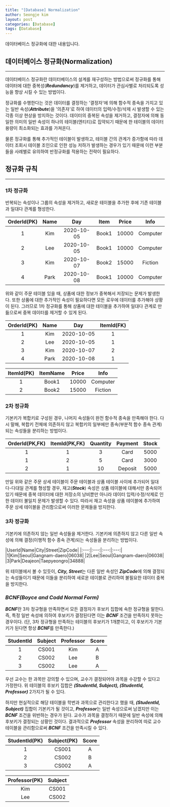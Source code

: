 ```yaml
---
title: "[Database] Normalization"
author: Seongje kim
layout: post
categories: [Database]
tags: [Database]
---
```

<style>
    blockquote {
        font-size:12pt;
		padding-bottom:0.1px;
        margin-bottom:40px;
    }

	img {
		margin-left:15px;
		margin-right:30px;
		max-width:100%;
		heght:auto;
	}
</style>

데이터베이스 정규화에 대한 내용입니다.

## 데이터베이스 정규화(Normalization)
---

데이터베이스 정규화란 데이터베이스의 설계를 재구성하는 방법으로써 정규화를 통해 데이터에 대한 중복성(***Redundancy***)를 제거하고, 데이터가 관심사별로 처리되도록 성능을 향상 시킬 수 있는 방법이다.

정규화를 수행한다는 것은 데이터를 결정하는 '결정자'에 의해 함수적 종속을 가지고 있는 일반 속성(***Attribute***)을 '의존자'로 하여 데이터의 입력/수정/삭제 시 발생할 수 있는 각종 이상 현상을 방지하는 것이다.
데이터의 중복된 속성을 제거하고, 결정자에 의해 동일한 의미의 일반 속성이 하나의 테이블(엔티티)로 집약되기 때문에 한 테이블의 데이터 용량이 최소화되는 효과를 가져온다.

물론 정규화를 통해 추가적인 테이블이 발생하고, 테이블 간의 관계가 증가함에 따라 데이터 조회시 테이블 조인으로 인한 성능 저하가 발생하는 경우가 있기 때문에 이런 부분들을 사례별로 유의하여 반정규화를 적용하는 전략이 필요하다.

## 정규화 규칙
---

### 1차 정규화  

반복되는 속성이나 그룹의 속성을 제거하고, 새로운 테이블을 추가한 후에 기존 테이블과 일대다 관계를 형성한다.

|OrderId(PK)|Name|Day|Item|Price|Info|
|:---:|:---:|:---:|:---:|:---:|:---:|
|1|Kim|2020-10-05|Book1|10000|Computer|
|2|Lee|2020-10-05|Book1|10000|Computer|
|3|Kim|2020-10-07|Book2|15000|Fiction|
|4|Park|2020-10-08|Book1|10000|Computer|

위와 같이 주문 테이블 있을 때, 상품에 대한 정보가 중복해서 저장되는 문제가 발생한다.
또한 상품에 대한 추가적인 속성이 필요하다면 모든 로우에 데이터를 추가해야 상황이 된다.
그러므로 1차 정규화를 통해 상품에 대한 테이블을 추가하여 일대다 관계로 만듦으로써 중복 데이터를 제거할 수 있게 된다.

|OrderId(PK)|Name|Day|ItemId(FK)|
|:---:|:---:|:---:|:---:|
|1|Kim|2020-10-05|1|
|2|Lee|2020-10-05|1|
|3|Kim|2020-10-07|2|
|4|Park|2020-10-08|1|

|ItemId(PK)|ItemName|Price|Info|
|:---:|:---:|:---:|:---:|
|1|Book1|10000|Computer|
|2|Book2|15000|Fiction|

### 2차 정규화  

기본키가 복합키로 구성된 경우, 나머지 속성들이 완전 함수적 종속을 만족해야 한다.
다시 말해, 복합키 전체에 의존하지 않고 복합키의 일부에만 종속(부분적 함수 종속 관계)되는 속성들을 분리하는 방법이다.

|OrderId(PK,FK)|ItemId(PK,FK)|Quantity|Payment|Stock|
|:---:|:---:|:---:|:---:|:---:|
|1|1|3|Card|5000|
|1|2|5|Card|3000|
|2|1|10|Deposit|5000|

만일 위와 같은 주문 상세 테이블이 주문 테이블과 상품 테이블 사이에 추가되어 일대다-다대일 관계를 형성할 경우, 재고(***Stock***) 속성은 상품 테이블에 대해서만 종속되어 있기 때문에 중복 데이터에 대한 저장소의 낭비뿐만 아니라 데이터 입력/수정/삭제로 인한 데이터 불일치 문제가 발생할 수 있다.
따라서 재고 속성을 상품 테이블에 추가하여 주문 상세 테이블을 관리함으로써 이러한 문제들을 방지한다.

### 3차 정규화  

기본키에 의존하지 않는 일반 속성들을 제거한다.
기본키에 의존하지 않고 다른 일반 속성에 의해 결정(이행적 함수 종속 관계)되는 속성들을 분리하는 방법이다.

|UserId|Name|City|Street|ZipCode|
|:---:|:---:|:---:|:---:|
|1|Kim|Seoul|Gangnam-daero|06038|
|2|Lee|Seoul|Gangnam-daero|06038|
|3|Park|Deajeon|Taepyeongro|34888|

위 테이블에서 볼 수 있듯이, ***City, Street***는 다른 일반 속성인 ***ZipCode***에 의해 결정되는 속성들이기 때문에 이들을 분리하여 새로운 테이블로 관리하여 불필요한 데이터 중복을 방지한다.

### ***BCNF(Boyce and Codd Normal Form)***  

***BCNF***란 3차 정규형을 만족하면서 모든 결정자가 후보키 집합에 속한 정규형을 말한다.
즉, 특정 일반 속성에 의하여 후보키가 결정된다면 이는 ***BCNF*** 조건을 만족하지 못하는 경우이다.
(단, 3차 정규형을 만족하는 테이블의 후보키가 1개뿐이고, 이 후보키가 기본키가 된다면 항상 ***BCNF***를 만족한다.)

|StudentId|Subject|Professor|Score|
|:---:|:---:|:---:|:---:|
|1|CS001|Kim|A|
|2|CS002|Lee|B|
|3|CS002|Lee|A|

우선 교수는 한 과목만 강의할 수 있으며, 교수가 결정되어야 과목을 수강할 수 있다고 가정한다.
위 테이블의 후보키 집합은 ***(StudentId, Subject), (StudentId, Professor)*** 2가지가 될 수 있다.

하지만 현실적으로 해당 테이블을 학번과 과목으로 관리한다고 했을 때, ***(StudentId, Subject)*** 집합이 기본키가 될 것이고, ***Professor***는 일반 속성으로써 남겠지만 이는 ***BCNF*** 조건을 위반하는 경우가 된다.
교수가 과목을 결정하기 때문에 일반 속성에 의해 후보키가 결정되는 상황인 것이다.
결과적으로 ***Professor*** 속성을 분리하여 따로 교수 테이블을 관리함으로써 ***BCNF*** 조건을 만족시킬 수 있다.

|StudentId(PK)|Subject(PK)|Score|
|:---:|:---:|:---:|
|1|CS001|A|
|2|CS002|B|
|3|CS002|A|

|Professor(PK)|Subject|
|:---:|:---:|
|Kim|CS001|
|Lee|CS002|

